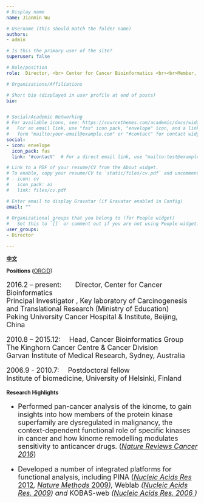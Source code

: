 ```yaml
---
# Display name
name: Jianmin Wu

# Username (this should match the folder name)
authors:
- admin

# Is this the primary user of the site?
superuser: false

# Role/position
role:  Director, <br> Center for Cancer Bioinformatics <br><br>Member, <br>ICGC-ARGO Scientific Planning Committee

# Organizations/Affiliations

# Short bio (displayed in user profile at end of posts)
bio: 


# Social/Academic Networking
# For available icons, see: https://sourcethemes.com/academic/docs/widgets/#icons
#   For an email link, use "fas" icon pack, "envelope" icon, and a link in the
#   form "mailto:your-email@example.com" or "#contact" for contact widget.
social:
- icon: envelope
  icon_pack: fas
  link: '#contact'  # For a direct email link, use "mailto:test@example.org".

# Link to a PDF of your resume/CV from the About widget.
# To enable, copy your resume/CV to `static/files/cv.pdf` and uncomment the lines below.  
# - icon: cv
#   icon_pack: ai
#   link: files/cv.pdf

# Enter email to display Gravatar (if Gravatar enabled in Config)
email: ""
  
# Organizational groups that you belong to (for People widget)
#   Set this to `[]` or comment out if you are not using People widget.  
user_groups:
- Director

---
```


[**中文**](http://teach1.bjcancer.org/postgraduate/planofzhaosheng/daoshi_intro.aspx?peopleleibie=2&peopleid=959)

**Positions** **(**[ORCiD](https://orcid.org/0000-0002-8876-128X))

<font size="4" >

2016.2 – present:&emsp;&emsp;Director, Center for Cancer Bioinformatics  
 Principal Investigator , Key laboratory of Carcinogenesis and Translational Research (Ministry of Education)  
 Peking University Cancer Hospital & Institute, Beijing, China  

2010.8 – 2015.12: &emsp;Head, Cancer Bioinformatics Group  
 The Kinghorn Cancer Centre & Cancer Division  
 Garvan Institute of Medical Research, Sydney, Australia  

2006.9 - 2010.7: &emsp;Postdoctoral fellow   
Institute of biomedicine, University of Helsinki, Finland  

</font>

**Research Highlights**

<font size="4" >

- Performed pan-cancer analysis of the kinome, to gain insights into how members of the protein kinase superfamily are dysregulated in malignancy, the context-dependent functional role of specific kinases in cancer and how kinome remodelling modulates sensitivity to anticancer drugs. ([*Nature Reviews Cancer 2016*](https://www.ncbi.nlm.nih.gov/pubmed/26822576))

- Developed a number of integrated platforms for functional analysis, including PINA ([*Nucleic Acids Res* 2012](https://www.ncbi.nlm.nih.gov/pubmed/22067443)*,* [*Nature Methods* 2009](https://www.ncbi.nlm.nih.gov/pubmed/19079255)*),* Weblab *(*[*Nucleic Acids Res. 2009*](https://www.ncbi.nlm.nih.gov/pubmed/19465388)*) and* KOBAS-web *(*[*Nucleic Acids Res. 2006* ](https://www.ncbi.nlm.nih.gov/pubmed/16845106)*)*

</font>